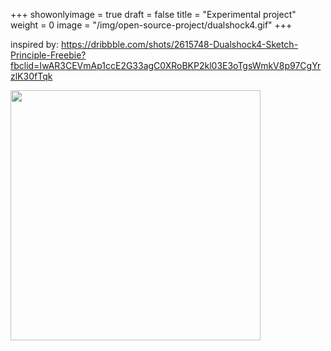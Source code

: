 +++
showonlyimage = true
draft = false
title = "Experimental project"
weight = 0
image = "/img/open-source-project/dualshock4.gif"
+++

inspired by:
https://dribbble.com/shots/2615748-Dualshock4-Sketch-Principle-Freebie?fbclid=IwAR3CEVmAp1ccE2G33agC0XRoBKP2kl03E3oTgsWmkV8p97CgYrzlK30fTqk

<img src="/img/open-source-project/dualshock4.gif" width="400"></img>
